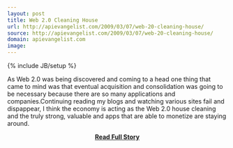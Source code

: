 ```yaml
---
layout: post
title: Web 2.0 Cleaning House
url: http://apievangelist.com/2009/03/07/web-20-cleaning-house/
source: http://apievangelist.com/2009/03/07/web-20-cleaning-house/
domain: apievangelist.com
image: 
---
```

{% include JB/setup %}<p>As Web 2.0 was being discovered and coming to a head one thing that came to mind was that eventual acquisition and consolidation was going to be necessary because there are so many applications and companies.Continuing reading my blogs and watching various sites fail and dispappear, I think the economy is acting as the Web 2.0 house cleaning and the truly strong, valuable and apps that are able to monetize are staying around.</p>
<center><p><a href="http://apievangelist.com/2009/03/07/web-20-cleaning-house/" style='padding:25px; font-sze:18px; font-weight: bold;'>Read Full Story</a></p></center>
